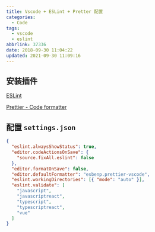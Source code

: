 ```yaml
---
title: Vscode + ESLint + Pretter 配置
categories:
  - Code
tags:
  - vscode
  - eslint
abbrlink: 37336
date: 2018-09-30 11:04:22
updated: 2021-09-30 11:09:16
---
```


## 安装插件

[ESLint](https://marketplace.visualstudio.com/items?itemName=dbaeumer.vscode-eslint)

[Prettier - Code formatter](https://marketplace.visualstudio.com/items?itemName=esbenp.prettier-vscode)

## 配置 `settings.json`

```json
{
  "eslint.alwaysShowStatus": true,
  "editor.codeActionsOnSave": {
    "source.fixAll.eslint": false
  },
  "editor.formatOnSave": false,
  "editor.defaultFormatter": "esbenp.prettier-vscode",
  "eslint.workingDirectories": [{ "mode": "auto" }],
  "eslint.validate": [
    "javascript",
    "javascriptreact",
    "typescript",
    "typescriptreact",
    "vue"
  ]
}
```
